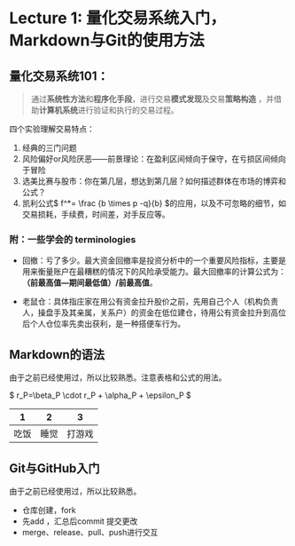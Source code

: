 # Lecture 1: 量化交易系统入门，Markdown与Git的使用方法

## 量化交易系统101：

>  通过**系统性方法**和**程序化手段**，进行交易**模式发现**及交易**策略构造** ，并借助**计算机系统**进行验证和执行的交易过程。

四个实验理解交易特点：

1.  经典的三门问题
2. 风险偏好or风险厌恶——前景理论：在盈利区间倾向于保守，在亏损区间倾向于冒险
3. 选美比赛与股市：你在第几层，想达到第几层？如何描述群体在市场的博弈和公式？
4. 凯利公式$ f^*= \frac {b \times p -q}{b} $的应用，以及不可忽略的细节，如交易损耗，手续费，时间差，对手反应等。

### 附：一些学会的 terminologies

* 回撤：亏了多少。最大资金回撤率是投资分析中的一个重要风险指标，主要是用来衡量账户在最糟糕的情况下的风险承受能力。最大回撤率的计算公式为：**（前最高值—期间最低值）/前最高值**。

* 老鼠仓：具体指庄家在用公有资金拉升股价之前，先用自己个人（机构负责人，操盘手及其亲属，关系户）的资金在低位建仓，待用公有资金拉升到高位后个人仓位率先卖出获利，是一种搭便车行为。

##  Markdown的语法

由于之前已经使用过，所以比较熟悉。注意表格和公式的用法。

$ r_P=\beta_P \cdot r_P + \alpha_P + \epsilon_P $

| 1    | 2    | 3      |
| ---- | ---- | ------ |
| 吃饭 | 睡觉 | 打游戏 |

## Git与GitHub入门

由于之前已经使用过，所以比较熟悉。

- 仓库创建，fork
- 先add ，汇总后commit 提交更改
- merge、release、pull、push进行交互
